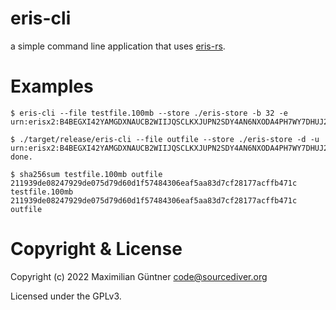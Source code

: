 # eris-cli

a simple command line application that uses [eris-rs](https://github.com/mguentner/eris-rs).

# Examples

```
$ eris-cli --file testfile.100mb --store ./eris-store -b 32 -e
urn:erisx2:B4BEGXI42YAMGDXNAUCB2WIIJQSCLKXJUPN2SDY4AN6NXODA4PH7WY7DHUJ2AI65QKSLXMSLQ42DY64B2ZML7I4YOKP53EOAQCODHCI4IM

$ ./target/release/eris-cli --file outfile --store ./eris-store -d -u urn:erisx2:B4BEGXI42YAMGDXNAUCB2WIIJQSCLKXJUPN2SDY4AN6NXODA4PH7WY7DHUJ2AI65QKSLXMSLQ42DY64B2ZML7I4YOKP53EOAQCODHCI4IM
done.
```

```
$ sha256sum testfile.100mb outfile
211939de08247929de075d79d60d1f57484306eaf5aa83d7cf28177acffb471c  testfile.100mb
211939de08247929de075d79d60d1f57484306eaf5aa83d7cf28177acffb471c  outfile
```

# Copyright & License

Copyright (c) 2022 Maximilian Güntner <code@sourcediver.org>

Licensed under the GPLv3.
